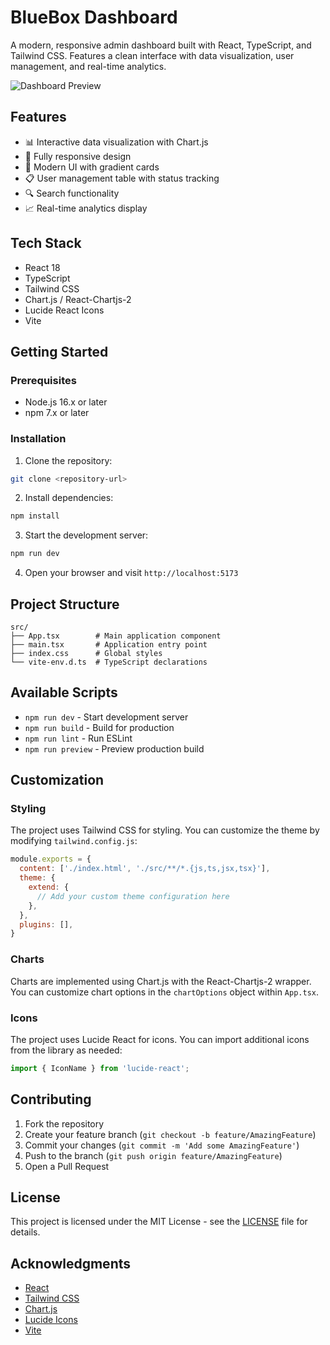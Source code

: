 # BlueBox Dashboard

A modern, responsive admin dashboard built with React, TypeScript, and Tailwind CSS. Features a clean interface with data visualization, user management, and real-time analytics.

![Dashboard Preview](https://images.unsplash.com/photo-1494790108377-be9c29b29330?ixlib=rb-1.2.1&auto=format&fit=crop&w=1200&q=80)

## Features

- 📊 Interactive data visualization with Chart.js
- 📱 Fully responsive design
- 🎨 Modern UI with gradient cards
- 📋 User management table with status tracking
- 🔍 Search functionality
- 📈 Real-time analytics display

## Tech Stack

- React 18
- TypeScript
- Tailwind CSS
- Chart.js / React-Chartjs-2
- Lucide React Icons
- Vite

## Getting Started

### Prerequisites

- Node.js 16.x or later
- npm 7.x or later

### Installation

1. Clone the repository:
```bash
git clone <repository-url>
```

2. Install dependencies:
```bash
npm install
```

3. Start the development server:
```bash
npm run dev
```

4. Open your browser and visit `http://localhost:5173`

## Project Structure

```
src/
├── App.tsx        # Main application component
├── main.tsx       # Application entry point
├── index.css      # Global styles
└── vite-env.d.ts  # TypeScript declarations
```

## Available Scripts

- `npm run dev` - Start development server
- `npm run build` - Build for production
- `npm run lint` - Run ESLint
- `npm run preview` - Preview production build

## Customization

### Styling

The project uses Tailwind CSS for styling. You can customize the theme by modifying `tailwind.config.js`:

```js
module.exports = {
  content: ['./index.html', './src/**/*.{js,ts,jsx,tsx}'],
  theme: {
    extend: {
      // Add your custom theme configuration here
    },
  },
  plugins: [],
}
```

### Charts

Charts are implemented using Chart.js with the React-Chartjs-2 wrapper. You can customize chart options in the `chartOptions` object within `App.tsx`.

### Icons

The project uses Lucide React for icons. You can import additional icons from the library as needed:

```typescript
import { IconName } from 'lucide-react';
```

## Contributing

1. Fork the repository
2. Create your feature branch (`git checkout -b feature/AmazingFeature`)
3. Commit your changes (`git commit -m 'Add some AmazingFeature'`)
4. Push to the branch (`git push origin feature/AmazingFeature`)
5. Open a Pull Request

## License

This project is licensed under the MIT License - see the [LICENSE](LICENSE) file for details.

## Acknowledgments

- [React](https://reactjs.org/)
- [Tailwind CSS](https://tailwindcss.com/)
- [Chart.js](https://www.chartjs.org/)
- [Lucide Icons](https://lucide.dev/)
- [Vite](https://vitejs.dev/)